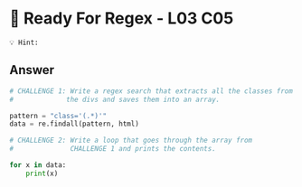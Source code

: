 # 🔎 Ready For Regex - L03 C05

```
💡 Hint:
```

## Answer

```python
# CHALLENGE 1: Write a regex search that extracts all the classes from
#             the divs and saves them into an array.

pattern = "class='(.*)'"
data = re.findall(pattern, html)

# CHALLENGE 2: Write a loop that goes through the array from
#              CHALLENGE 1 and prints the contents.

for x in data:
    print(x)
```
